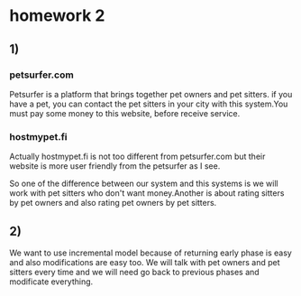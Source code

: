 # homework 2

 ## 1)
 ### petsurfer.com
 Petsurfer is a platform that brings together pet owners and pet sitters.
 if you have a pet, you can contact the pet sitters in your city with this system.You must pay some money to this website, 
 before receive service.
 ### hostmypet.fi
 Actually hostmypet.fi is not too different from petsurfer.com but their website is more user friendly from the petsurfer as I see.
 
 So one of the difference between our system and this systems is we will work with pet sitters who don't want money.Another is about rating sitters by pet owners and also rating pet owners by pet sitters.
 ## 2)
 We want to use incremental model because of returning early phase is easy and also modifications are easy too.
 We will talk with pet owners and pet sitters every time and we will need go back to previous phases and modificate everything.
 
